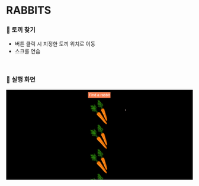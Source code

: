# RABBITS

### 🐰 토끼 찾기
- 버튼 클릭 시 지정한 토끼 위치로 이동
- 스크롤 연습

<br/>

### 🎈 실행 화면
<img src="/img/rabbits/scroll_rabbits.gif" alt="video" />
